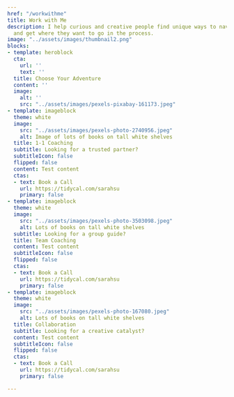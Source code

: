 ```yaml
---
href: "/workwithme"
title: Work with Me
description: I help curious and creative people find unique ways to navigate life
  and get where they want to go in the process.
image: "../assets/images/thumbnail2.png"
blocks:
- template: heroblock
  cta:
    url: ''
    text: ''
  title: Choose Your Adventure
  content: ''
  image:
    alt: ''
    src: "../assets/images/pexels-pixabay-161173.jpeg"
- template: imageblock
  theme: white
  image:
    src: "../assets/images/pexels-photo-2740956.jpeg"
    alt: Image of lots of books on tall white shelves
  title: 1-1 Coaching
  subtitle: Looking for a trusted partner?
  subtitleIcon: false
  flipped: false
  content: Test content
  ctas:
  - text: Book a Call
    url: https://tidycal.com/sarahsu
    primary: false
- template: imageblock
  theme: white
  image:
    src: "../assets/images/pexels-photo-3503098.jpeg"
    alt: Lots of books on tall white shelves
  subtitle: Looking for a group guide?
  title: Team Coaching
  content: Test content
  subtitleIcon: false
  flipped: false
  ctas:
  - text: Book a Call
    url: https://tidycal.com/sarahsu
    primary: false
- template: imageblock
  theme: white
  image:
    src: "../assets/images/pexels-photo-167080.jpeg"
    alt: Lots of books on tall white shelves
  title: Collaboration
  subtitle: Looking for a creative catalyst?
  content: Test content
  subtitleIcon: false
  flipped: false
  ctas:
  - text: Book a Call
    url: https://tidycal.com/sarahsu
    primary: false

---
```

